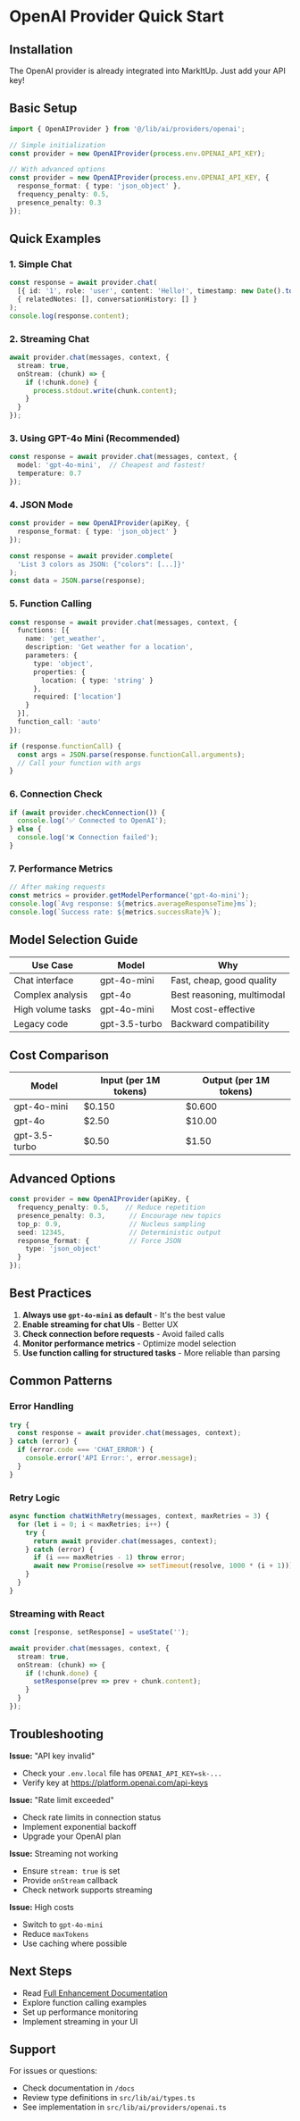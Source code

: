 # OpenAI Provider Quick Start

## Installation

The OpenAI provider is already integrated into MarkItUp. Just add your API key!

## Basic Setup

```typescript
import { OpenAIProvider } from '@/lib/ai/providers/openai';

// Simple initialization
const provider = new OpenAIProvider(process.env.OPENAI_API_KEY);

// With advanced options
const provider = new OpenAIProvider(process.env.OPENAI_API_KEY, {
  response_format: { type: 'json_object' },
  frequency_penalty: 0.5,
  presence_penalty: 0.3
});
```

## Quick Examples

### 1. Simple Chat

```typescript
const response = await provider.chat(
  [{ id: '1', role: 'user', content: 'Hello!', timestamp: new Date().toISOString() }],
  { relatedNotes: [], conversationHistory: [] }
);
console.log(response.content);
```

### 2. Streaming Chat

```typescript
await provider.chat(messages, context, {
  stream: true,
  onStream: (chunk) => {
    if (!chunk.done) {
      process.stdout.write(chunk.content);
    }
  }
});
```

### 3. Using GPT-4o Mini (Recommended)

```typescript
const response = await provider.chat(messages, context, {
  model: 'gpt-4o-mini',  // Cheapest and fastest!
  temperature: 0.7
});
```

### 4. JSON Mode

```typescript
const provider = new OpenAIProvider(apiKey, {
  response_format: { type: 'json_object' }
});

const response = await provider.complete(
  'List 3 colors as JSON: {"colors": [...]}'
);
const data = JSON.parse(response);
```

### 5. Function Calling

```typescript
const response = await provider.chat(messages, context, {
  functions: [{
    name: 'get_weather',
    description: 'Get weather for a location',
    parameters: {
      type: 'object',
      properties: {
        location: { type: 'string' }
      },
      required: ['location']
    }
  }],
  function_call: 'auto'
});

if (response.functionCall) {
  const args = JSON.parse(response.functionCall.arguments);
  // Call your function with args
}
```

### 6. Connection Check

```typescript
if (await provider.checkConnection()) {
  console.log('✅ Connected to OpenAI');
} else {
  console.log('❌ Connection failed');
}
```

### 7. Performance Metrics

```typescript
// After making requests
const metrics = provider.getModelPerformance('gpt-4o-mini');
console.log(`Avg response: ${metrics.averageResponseTime}ms`);
console.log(`Success rate: ${metrics.successRate}%`);
```

## Model Selection Guide

| Use Case | Model | Why |
|----------|-------|-----|
| Chat interface | gpt-4o-mini | Fast, cheap, good quality |
| Complex analysis | gpt-4o | Best reasoning, multimodal |
| High volume tasks | gpt-4o-mini | Most cost-effective |
| Legacy code | gpt-3.5-turbo | Backward compatibility |

## Cost Comparison

| Model | Input (per 1M tokens) | Output (per 1M tokens) |
|-------|----------------------|------------------------|
| gpt-4o-mini | $0.150 | $0.600 |
| gpt-4o | $2.50 | $10.00 |
| gpt-3.5-turbo | $0.50 | $1.50 |

## Advanced Options

```typescript
const provider = new OpenAIProvider(apiKey, {
  frequency_penalty: 0.5,    // Reduce repetition
  presence_penalty: 0.3,      // Encourage new topics
  top_p: 0.9,                 // Nucleus sampling
  seed: 12345,                // Deterministic output
  response_format: {          // Force JSON
    type: 'json_object'
  }
});
```

## Best Practices

1. **Always use `gpt-4o-mini` as default** - It's the best value
2. **Enable streaming for chat UIs** - Better UX
3. **Check connection before requests** - Avoid failed calls
4. **Monitor performance metrics** - Optimize model selection
5. **Use function calling for structured tasks** - More reliable than parsing

## Common Patterns

### Error Handling

```typescript
try {
  const response = await provider.chat(messages, context);
} catch (error) {
  if (error.code === 'CHAT_ERROR') {
    console.error('API Error:', error.message);
  }
}
```

### Retry Logic

```typescript
async function chatWithRetry(messages, context, maxRetries = 3) {
  for (let i = 0; i < maxRetries; i++) {
    try {
      return await provider.chat(messages, context);
    } catch (error) {
      if (i === maxRetries - 1) throw error;
      await new Promise(resolve => setTimeout(resolve, 1000 * (i + 1)));
    }
  }
}
```

### Streaming with React

```typescript
const [response, setResponse] = useState('');

await provider.chat(messages, context, {
  stream: true,
  onStream: (chunk) => {
    if (!chunk.done) {
      setResponse(prev => prev + chunk.content);
    }
  }
});
```

## Troubleshooting

**Issue:** "API key invalid"
- Check your `.env.local` file has `OPENAI_API_KEY=sk-...`
- Verify key at https://platform.openai.com/api-keys

**Issue:** "Rate limit exceeded"
- Check rate limits in connection status
- Implement exponential backoff
- Upgrade your OpenAI plan

**Issue:** Streaming not working
- Ensure `stream: true` is set
- Provide `onStream` callback
- Check network supports streaming

**Issue:** High costs
- Switch to `gpt-4o-mini`
- Reduce `maxTokens`
- Use caching where possible

## Next Steps

- Read [Full Enhancement Documentation](./OPENAI_PROVIDER_ENHANCEMENTS.md)
- Explore function calling examples
- Set up performance monitoring
- Implement streaming in your UI

## Support

For issues or questions:
- Check documentation in `/docs`
- Review type definitions in `src/lib/ai/types.ts`
- See implementation in `src/lib/ai/providers/openai.ts`
